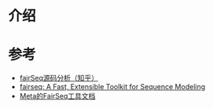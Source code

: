 # 介绍

# 参考

- [fairSeq源码分析（知乎）](https://zhuanlan.zhihu.com/p/361835267)
- [fairseq: A Fast, Extensible Toolkit for Sequence Modeling](https://aclanthology.org/N19-4009.pdf)
- [Meta的FairSeq工具文档](https://ai.meta.com/tools/fairseq/)
